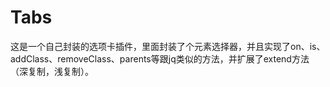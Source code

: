 # Tabs
这是一个自己封装的选项卡插件，里面封装了个元素选择器，并且实现了on、is、addClass、removeClass、parents等跟jq类似的方法，并扩展了extend方法（深复制，浅复制）。
